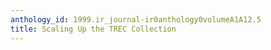 ```yaml
---
anthology_id: 1999.ir_journal-ir0anthology0volumeA1A12.5
title: Scaling Up the TREC Collection
---
```

